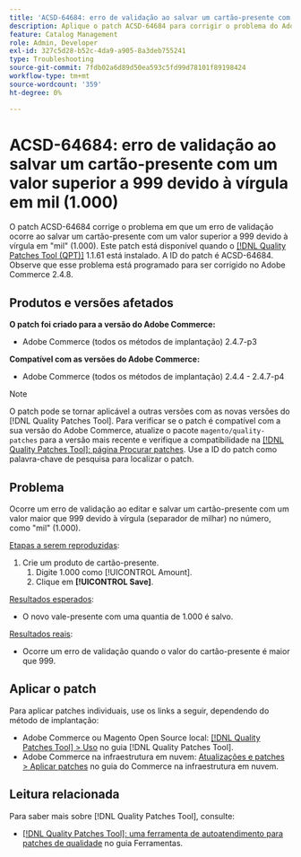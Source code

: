 ```yaml
---
title: 'ACSD-64684: erro de validação ao salvar um cartão-presente com um valor superior a 999 devido à vírgula em mil (1.000)'
description: Aplique o patch ACSD-64684 para corrigir o problema do Adobe Commerce em que ocorre um erro de validação ao salvar um cartão-presente com um valor superior a 999 devido à vírgula em "mil" (1.000).
feature: Catalog Management
role: Admin, Developer
exl-id: 327c5d28-b52c-4da9-a905-8a3deb755241
type: Troubleshooting
source-git-commit: 7fdb02a6d89d50ea593c5fd99d78101f89198424
workflow-type: tm+mt
source-wordcount: '359'
ht-degree: 0%

---
```


# ACSD-64684: erro de validação ao salvar um cartão-presente com um valor superior a 999 devido à vírgula em mil (1.000)

O patch ACSD-64684 corrige o problema em que um erro de validação ocorre ao salvar um cartão-presente com um valor superior a 999 devido à vírgula em &quot;mil&quot; (1.000). Este patch está disponível quando o [[!DNL Quality Patches Tool (QPT)]](/help/tools/quality-patches-tool/quality-patches-tool-to-self-serve-quality-patches.md) 1.1.61 está instalado. A ID do patch é ACSD-64684. Observe que esse problema está programado para ser corrigido no Adobe Commerce 2.4.8.

## Produtos e versões afetados

**O patch foi criado para a versão do Adobe Commerce:**

* Adobe Commerce (todos os métodos de implantação) 2.4.7-p3

**Compatível com as versões do Adobe Commerce:**

* Adobe Commerce (todos os métodos de implantação) 2.4.4 - 2.4.7-p4

>[!NOTE]
>
>O patch pode se tornar aplicável a outras versões com as novas versões do [!DNL Quality Patches Tool]. Para verificar se o patch é compatível com a sua versão do Adobe Commerce, atualize o pacote `magento/quality-patches` para a versão mais recente e verifique a compatibilidade na [[!DNL Quality Patches Tool]: página Procurar patches](https://experienceleague.adobe.com/tools/commerce-quality-patches/index.html?lang=pt-BR). Use a ID do patch como palavra-chave de pesquisa para localizar o patch.

## Problema

Ocorre um erro de validação ao editar e salvar um cartão-presente com um valor maior que 999 devido à vírgula (separador de milhar) no número, como &quot;mil&quot; (1.000).

<u>Etapas a serem reproduzidas</u>:

1. Crie um produto de cartão-presente.
   1. Digite 1.000 como [!UICONTROL Amount].
   1. Clique em **[!UICONTROL Save]**.

<u>Resultados esperados</u>:

* O novo vale-presente com uma quantia de 1.000 é salvo.

<u>Resultados reais</u>:

* Ocorre um erro de validação quando o valor do cartão-presente é maior que 999.

## Aplicar o patch

Para aplicar patches individuais, use os links a seguir, dependendo do método de implantação:

* Adobe Commerce ou Magento Open Source local: [[!DNL Quality Patches Tool] > Uso](/help/tools/quality-patches-tool/usage.md) no guia [!DNL Quality Patches Tool].
* Adobe Commerce na infraestrutura em nuvem: [Atualizações e patches > Aplicar patches](https://experienceleague.adobe.com/docs/commerce-cloud-service/user-guide/develop/upgrade/apply-patches.html?lang=pt-BR) no guia do Commerce na infraestrutura em nuvem.

## Leitura relacionada

Para saber mais sobre [!DNL Quality Patches Tool], consulte:

* [[!DNL Quality Patches Tool]: uma ferramenta de autoatendimento para patches de qualidade](/help/tools/quality-patches-tool/quality-patches-tool-to-self-serve-quality-patches.md) no guia Ferramentas.
